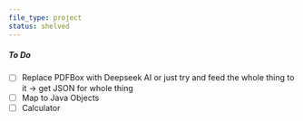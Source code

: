 ```yaml
---
file_type: project
status: shelved
---
```


##### To Do
- [ ] Replace PDFBox with Deepseek AI or just try and feed the whole thing to it -> get JSON for whole thing
- [ ] Map to Java Objects
- [ ] Calculator 